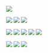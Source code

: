 ![](https://64.media.tumblr.com/3e811712fa1347894f49e75c79570190/80d204d55135716d-ae/s640x960/73a839e37a96e11564117f21e6be2eccf764ba64.pnj)

![](https://64.media.tumblr.com/3f766cccff5797e3693fc6d0f7cb5000/43119fdac7a68179-a3/s250x400/f9cf06af96dc363d402a5a81b5395158deec5262.gifv)  ![](https://64.media.tumblr.com/93b920291d578c4b2bef85878d886504/43119fdac7a68179-8e/s250x400/020a00198ddd349c0025fad5929a6e6d4a055efd.gifv) ![](https://64.media.tumblr.com/31d222bcaa95380ceb862db398d16a07/43119fdac7a68179-97/s250x400/56b3a40f9e80a27c3ff05a9e8b5eb4727e06a77e.gifv)

![](https://64.media.tumblr.com/b0770e0c985dbeef005c2fb039b54691/43119fdac7a68179-65/s100x200/3a93cba74f3a834b6830887f7d8f658c1a310c09.pnj) ![](https://64.media.tumblr.com/5ebde9c5435dfb3cb0dd09ee86ece4e1/6213308f8b3cb694-35/s100x200/9b66a32d6fb02573ccae0b42697bb85ad42a502a.pnj) ![](https://64.media.tumblr.com/b7dfdb7155158a7f25dd079e231dc57e/beb63c1892ea1a15-47/s100x200/a5329d450227e3ae7c5b440054657769245ed9c0.pnj) ![](https://64.media.tumblr.com/3ff364a01f28425c4062b7bca1594cbd/beb63c1892ea1a15-49/s100x200/83c6c619e1d5e97cc26f3c3568aeb25f05d8c52a.pnj) ![](https://64.media.tumblr.com/d0d18f3e9bd718007fb995cee3ac3b31/6213308f8b3cb694-03/s100x200/2562579c2d5d08916fed0d39f5a141c1198ee3a0.pnj)

![](https://64.media.tumblr.com/12d42b8b05fc77a2d18339404325b84a/f7fc5eae89c6980c-37/s250x400/1f35857e8becb7ec67355543454eac87b766ba9a.pnj) ![](https://64.media.tumblr.com/aafea4342359a451b8148ae985a4ebe3/f7fc5eae89c6980c-ba/s250x400/970f37a541c897d6ec984276f83478c395f4eec4.pnj) ![](https://64.media.tumblr.com/cdb863d17248884f3fe2474691480767/f7fc5eae89c6980c-a6/s250x400/5f985e87c27335c9ed2dc6d4da70df20f368e07e.pnj)
